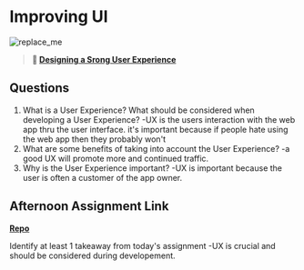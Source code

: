 # Improving UI

![replace_me](https://codeworks.blob.core.windows.net/public/assets/img/illustrations/placeholder.svg)

> **📖 [Designing a Srong User Experience](https://codeworksacademy.com/fs-student-guide/resources/wk7/03-Creating-Good-UX)**

## Questions

1. What is a User Experience? What should be considered when developing a User Experience?
-UX is the users interaction with the web app thru the user interface.  it's important because if people hate using the web app then they probably won't
2. What are some benefits of taking into account the User Experience?
-a good UX will promote more and continued traffic.
3. Why is the User Experience important?
-UX is important because the user is often a customer of the app owner. 
## Afternoon Assignment Link

**[Repo](https://github.com/rtuscany23/<ASSIGNMENT_REPO>)**

Identify at least 1 takeaway from today's assignment
-UX is crucial and should be considered during developement.